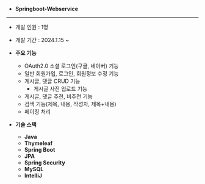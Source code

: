 - **Springboot-Webservice**
- ---
- 개발 인원 : 1명
- 개발 기간 : 2024.1.15 ~
- **주요 기능**
    - OAuth2.0 소셜 로그인(구글, 네이버) 기능
    - 일반 회원가입, 로그인, 회원정보 수정 기능
    - 게시글, 댓글 CRUD 기능
        - 게시글 사진 업로드 기능
    - 게시글, 댓글 추천, 비추천 기능
    - 검색 기능(제목, 내용, 작성자, 제목+내용)
    - 페이징 처리
    
- **기술 스택**
    - **Java**
    - **Thymeleaf**
    - **Spring Boot**
    - **JPA**
    - **Spring Security**
    - **MySQL**
    - **IntelliJ**
